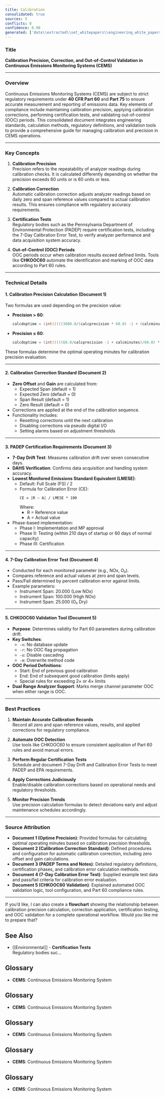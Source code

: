 ```yaml
---
title: Calibration
consolidated: true
sources: 5
conflicts: 0
confidence: 0.90
generated: ['data\\extracted\\set_whitepapers\\engineering_white_papers_WhitePapers_Calculations_OptimePrecision20050211JLBpdf_2c025a7f.md', 'data\\extracted\\set_whitepapers\\engineering_white_papers_WhitePapers_CalibrationCorrection_EngineeringStandard-CalibrationCorrection-Rev11-01-2021pdf_605a61ca.md', 'data\\extracted\\set_whitepapers\\engineering_white_papers_WhitePapers_PADEPRev8_PADEPTermsandNotesdocx_cf04b587.md', 'data\\extracted\\set_whitepapers\\engineering_white_papers_WhitePapers_SampleTests_7-DayCalibrationErrorTestpdf_f17bcd7c.md', 'data\\extracted\\set_whitepapers\\engineering_white_papers_WhitePapers_StackVision_CHKOOC60Validationdocx_a7cc510e.md']  # This would be a timestamp
---
```


### Title
**Calibration Precision, Correction, and Out-of-Control Validation in Continuous Emissions Monitoring Systems (CEMS)**

---

### Overview
Continuous Emissions Monitoring Systems (CEMS) are subject to strict regulatory requirements under **40 CFR Part 60** and **Part 75** to ensure accurate measurement and reporting of emissions data. Key elements of compliance include maintaining calibration precision, applying calibration corrections, performing certification tests, and validating out-of-control (OOC) periods. This consolidated document integrates engineering standards, calculation methods, regulatory definitions, and validation tools to provide a comprehensive guide for managing calibration and precision in CEMS operations.

---

### Key Concepts

1. **Calibration Precision**  
   Precision refers to the repeatability of analyzer readings during calibration checks. It is calculated differently depending on whether the precision exceeds 60 units or is 60 units or less.

2. **Calibration Correction**  
   Automatic calibration correction adjusts analyzer readings based on daily zero and span reference values compared to actual calibration results. This ensures compliance with regulatory accuracy requirements.

3. **Certification Tests**  
   Regulatory bodies such as the Pennsylvania Department of Environmental Protection (PADEP) require certification tests, including the 7-Day Calibration Error Test, to verify analyzer performance and data acquisition system accuracy.

4. **Out-of-Control (OOC) Periods**  
   OOC periods occur when calibration results exceed defined limits. Tools like **CHKOOC60** automate the identification and marking of OOC data according to Part 60 rules.

---

### Technical Details

#### 1. Calibration Precision Calculation (Document 1)
Two formulas are used depending on the precision value:

- **Precision > 60**:
  ```c
  calcdoptime = (int)((((3600.0/(calcprecision * 60.0) -1 + (calcminutes *60.0))/3600.0) * (calcprecision*60.0)) + 0.001) / (calcprecision * 60.0);
  ```

- **Precision ≤ 60**:
  ```c
  calcdoptime = (int)((((60.0/calcprecision -1 + calcminutes)/60.0) *calcprecision) + 0.001) / calcprecision;
  ```

These formulas determine the optimal operating minutes for calibration precision evaluation.

---

#### 2. Calibration Correction Standard (Document 2)
- **Zero Offset** and **Gain** are calculated from:
  - Expected Span (default = 1)
  - Expected Zero (default = 0)
  - Span Result (default = 1)
  - Zero Result (default = 0)
- Corrections are applied at the end of the calibration sequence.
- Functionality includes:
  - Resetting corrections until the next calibration
  - Disabling corrections via pseudo digital I/O
  - Setting alarms based on adjustment thresholds

---

#### 3. PADEP Certification Requirements (Document 3)
- **7-Day Drift Test**: Measures calibration drift over seven consecutive days.
- **DAHS Verification**: Confirms data acquisition and handling system accuracy.
- **Lowest Monitored Emissions Standard Equivalent (LMESE)**:
  - Default: Full Scale (FS) / 2
  - Formula for Calibration Error (CE):
    ```
    CE = |R – A| / LMESE * 100
    ```
    Where:
    - R = Reference value
    - A = Actual value
- Phase-based implementation:
  - Phase I: Implementation and MP approval
  - Phase II: Testing (within 210 days of startup or 60 days of normal capacity)
  - Phase III: Certification

---

#### 4. 7-Day Calibration Error Test (Document 4)
- Conducted for each monitored parameter (e.g., NOx, O₂).
- Compares reference and actual values at zero and span levels.
- Pass/Fail determined by percent calibration error against limits.
- Example parameters:
  - Instrument Span: 20.000 (Low NOx)
  - Instrument Span: 100.000 (High NOx)
  - Instrument Span: 25.000 (O₂ Dry)

---

#### 5. CHKOOC60 Validation Tool (Document 5)
- **Purpose**: Determines validity for Part 60 parameters during calibration drift.
- **Key Switches**:
  - `-n`: No database update
  - `-r`: No OOC flag propagation
  - `-o`: Disable cascading
  - `-m`: Overwrite method code
- **OOC Period Definitions**:
  - Start: End of previous good calibration
  - End: End of subsequent good calibration (limits apply)
  - Special rules for exceeding 2× or 4× limits
- **Dual Range Analyzer Support**: Marks merge channel parameter OOC when either range is OOC.

---

### Best Practices

1. **Maintain Accurate Calibration Records**  
   Record all zero and span reference values, results, and applied corrections for regulatory compliance.

2. **Automate OOC Detection**  
   Use tools like CHKOOC60 to ensure consistent application of Part 60 rules and avoid manual errors.

3. **Perform Regular Certification Tests**  
   Schedule and document 7-Day Drift and Calibration Error Tests to meet PADEP and EPA requirements.

4. **Apply Corrections Judiciously**  
   Enable/disable calibration corrections based on operational needs and regulatory thresholds.

5. **Monitor Precision Trends**  
   Use precision calculation formulas to detect deviations early and adjust maintenance schedules accordingly.

---

### Source Attribution
- **Document 1 (Optime Precision)**: Provided formulas for calculating optimal operating minutes based on calibration precision thresholds.
- **Document 2 (Calibration Correction Standard)**: Defined procedures and configuration for automatic calibration correction, including zero offset and gain calculations.
- **Document 3 (PADEP Terms and Notes)**: Detailed regulatory definitions, certification phases, and calibration error calculation methods.
- **Document 4 (7-Day Calibration Error Test)**: Supplied example test data and pass/fail criteria for calibration error evaluation.
- **Document 5 (CHKOOC60 Validation)**: Explained automated OOC validation logic, tool configuration, and Part 60 compliance rules.

---

If you’d like, I can also create a **flowchart** showing the relationship between calibration precision calculation, correction application, certification testing, and OOC validation for a complete operational workflow. Would you like me to prepare that?

## See Also

- [[Environmental]] - **Certification Tests**  
   Regulatory bodies suc...


## Glossary

- **CEMS**: Continuous Emissions Monitoring System


## Glossary

- **CEMS**: Continuous Emissions Monitoring System


## Glossary

- **CEMS**: Continuous Emissions Monitoring System


## Glossary

- **CEMS**: Continuous Emissions Monitoring System


## Glossary

- **CEMS**: Continuous Emissions Monitoring System
